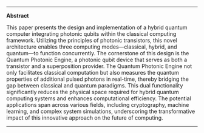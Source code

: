 
---

**Abstract**

This paper presents the design and implementation of a hybrid quantum computer integrating photonic qubits within the classical computing framework. Utilizing the principles of photonic transistors, this novel architecture enables three computing modes—classical, hybrid, and quantum—to function concurrently. The cornerstone of this design is the Quantum Photonic Engine, a photonic qubit device that serves as both a transistor and a superposition provider. The Quantum Photonic Engine not only facilitates classical computation but also measures the quantum properties of additional pulsed photons in real-time, thereby bridging the gap between classical and quantum paradigms. This dual functionality significantly reduces the physical space required for hybrid quantum computing systems and enhances computational efficiency. The potential applications span across various fields, including cryptography, machine learning, and complex system simulations, underscoring the transformative impact of this innovative approach on the future of computing.

---

